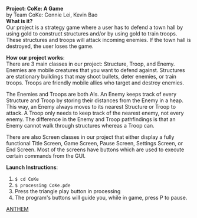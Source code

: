 <b>Project: CoKe: A Game</b>
<br>
by Team CoKe: Connie Lei, Kevin Bao<br>
<b>What is it?</b><br>
Our project is a strategy game where a user has to defend a town hall by using
gold to construct structures and/or by using gold to train troops. These
structures and troops will attack incoming enemies. If the town hall is
destroyed, the user loses the game.

<b>How our project works</b>:<br>
There are 3 main classes in our project: Structure, Troop, and Enemy. Enemies
are mobile creatures that you want to defend against. Structures are stationary
buildings that may shoot bullets, deter enemies, or train troops. Troops are
friendly mobile allies who target and destroy enemies.

The Enemies and Troops are both AIs. An Enemy keeps track of every Structure and
Troop by storing their distances from the Enemy in a heap. This way, an Enemy
always moves to its nearest Structure or Troop to attack. A Troop only needs to
keep track of the nearest enemy, not every enemy. The difference in the Enemy
and Troop pathfindings is that an Enemy cannot walk through structures whereas
a Troop can.

There are also Screen classes in our project that either display a fully
functional Title Screen, Game Screen, Pause Screen, Settings Screen, or End
Screen. Most of the screens have buttons which are used to execute certain
commands from the GUI.

<b>Launch Instructions</b>:<br>

1. ```$ cd CoKe```
2. ```$ processing CoKe.pde```
3. Press the triangle play button in processing
4. The program's buttons will guide you, while in game, press P to pause.

[ANTHEM](https://www.youtube.com/watch?v=9DwzBICPhdM)
